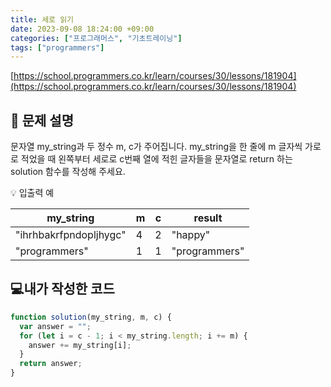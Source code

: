 ```yaml
---
title: 세로 읽기
date: 2023-09-08 18:24:00 +09:00
categories: ["프로그래머스", "기초트레이닝"]
tags: ["programmers"]
---
```


[https://school.programmers.co.kr/learn/courses/30/lessons/181904](https://school.programmers.co.kr/learn/courses/30/lessons/181904)

## 📔 문제 설명

문자열 my_string과 두 정수 m, c가 주어집니다. my_string을 한 줄에 m 글자씩 가로로 적었을 때 왼쪽부터 세로로 c번째 열에 적힌 글자들을 문자열로 return 하는 solution 함수를 작성해 주세요.

💡 입출력 예

| my_string              | m   | c   | result        |
| ---------------------- | --- | --- | ------------- |
| "ihrhbakrfpndopljhygc" | 4   | 2   | "happy"       |
| "programmers"          | 1   | 1   | "programmers" |

## 💻내가 작성한 코드

```js
function solution(my_string, m, c) {
  var answer = "";
  for (let i = c - 1; i < my_string.length; i += m) {
    answer += my_string[i];
  }
  return answer;
}
```

